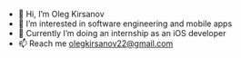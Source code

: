 - 👋  Hi, I’m Oleg Kirsanov
- 👀  I’m interested in software engineering and mobile apps
- 🌱  Currently I’m doing an internship as an iOS developer
- 📫  Reach me olegkirsanov22@gmail.com

<!---
kirsanov-ios/kirsanov-ios is a ✨ special ✨ repository because its `README.md` (this file) appears on your GitHub profile.
You can click the Preview link to take a look at your changes.
--->
